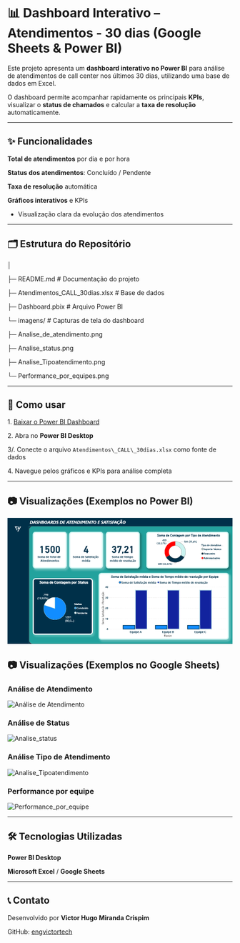 # 📊  Dashboard Interativo – Atendimentos - 30 dias (Google Sheets & Power BI)



Este projeto apresenta um **dashboard interativo no Power BI** para análise de atendimentos de call center nos últimos 30 dias, utilizando uma base de dados em Excel.  



O dashboard permite acompanhar rapidamente os principais **KPIs**, visualizar o **status de chamados** e calcular a **taxa de resolução** automaticamente.



---



## ✨ Funcionalidades



**Total de atendimentos** por dia e por hora    

**Status dos atendimentos**: Concluído / Pendente  

 **Taxa de resolução** automática  

 **Gráficos interativos** e KPIs  

- Visualização clara da evolução dos atendimentos  



---



## 🗂 Estrutura do Repositório



│

├─ README.md # Documentação do projeto

├─ Atendimentos\_CALL\_30dias.xlsx # Base de dados

├─ Dashboard.pbix # Arquivo Power BI

└─ imagens/ # Capturas de tela do dashboard

├─ Analise\_de\_atendimento.png

├─ Analise\_status.png

├─ Analise\_Tipoatendimento.png

└─ Performance_por_equipes.png



---



## 🚀 Como usar



1\. [Baixar o Power BI Dashboard](powerbi/atendimento-call30dias.pbix)  

2\. Abra no **Power BI Desktop**  

3/. Conecte o arquivo `Atendimentos\_CALL\_30dias.xlsx` como fonte de dados  

4\. Navegue pelos gráficos e KPIs para análise completa  



---

## 📷 Visualizações (Exemplos no Power BI)

![Dashboards_Powerbi](images/Dashboards_Powerbi.png)



## 📷 Visualizações (Exemplos no Google Sheets)



### Análise de Atendimento

![Análise de Atendimento](images/Analise\_de\_atendimento.png)



### Análise de Status

![Analise_status](images/Analise\_status.png)



### Análise Tipo de Atendimento

![Analise_Tipoatendimento](images/Analise\_Tipoatendimento.png)



### Performance por equipe

![Performance_por_equipe](images/Performance_por_equipe.png)



---



## 🛠 Tecnologias Utilizadas



 **Power BI Desktop**  

**Microsoft Excel** / **Google Sheets**  



---



## 📞 Contato



Desenvolvido por **Victor Hugo Miranda Crispim**  

GitHub: [engvictortech](https://github.com/engvictortech)



